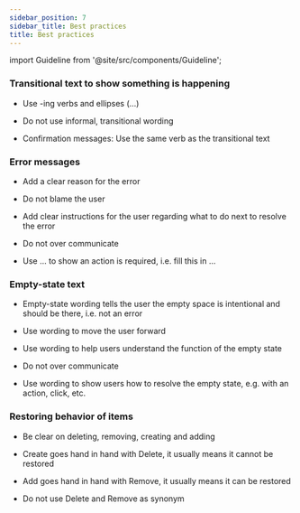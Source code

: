 ```yaml
---
sidebar_position: 7
sidebar_title: Best practices
title: Best practices
---
```


import Guideline from '@site/src/components/Guideline';


### Transitional text to show something is happening

- Use -ing verbs and ellipses (…)

- Do not use informal, transitional wording

- Confirmation messages: Use the same verb as the transitional text

<div class="d-flex flex-wrap">
<span class="m-2">
<Guideline do label='Updating user roles…'></Guideline>
<Guideline do={false} label='Getting ready…'></Guideline>
</span>

<span class="m-2">
<Guideline do label='Submitting log files…'></Guideline>
<Guideline do={false} label='Chopping fruit…'></Guideline>
</span>

<span class="m-2">
<Guideline do label='Saving project… > Project saved'></Guideline>
<Guideline do={false} label='Saving project… > Project uploaded'></Guideline>
</span>

<span class="m-2">
<Guideline do label='Training models… > Models trained'></Guideline>
<Guideline do={false} label='Training models… > Training done'></Guideline>
</span>

</div>

### Error messages

- Add a clear reason for the error

- Do not blame the user

- Add clear instructions for the user regarding what to do next to resolve the error

- Do not over communicate

- Use … to show an action is required, i.e. fill this in …

<div class="d-flex flex-wrap">
<span class="m-2">
<Guideline do label='System error: You’re offline. Check your connection and try again.'></Guideline>
<Guideline do label='File error: We cannot upload this file. Try uploading again.'></Guideline>
<Guideline do label='Permission error: To carry out this task, you need more permissions. Contact admin to change permissions. '></Guideline>
<Guideline do={false} label='What did you do!?'></Guideline>
<Guideline do={false} label='The email address you entered does not match the required format. Please enter your email address using the standard format.'></Guideline>
</span>
</div>

### Empty-state text

- Empty-state wording tells the user the empty space is intentional and should be there, i.e. not an error

- Use wording to move the user forward

- Use wording to help users understand the function of the empty state

- Do not over communicate

- Use wording to show users how to resolve the empty state, e.g. with an action, click, etc.

<div class="d-flex flex-wrap">
<span class="m-2">
<Guideline do label='Allocate users in User management.'></Guideline>
<Guideline do={false} label='No allocated users.'></Guideline>
</span>

<span class="m-2">
<Guideline do label='To show rows, select a project.'></Guideline>
<Guideline do={false} label='No rows to show.'></Guideline>
</span>

<span class="m-2">
<Guideline do label='To save a project, select Save in Project detail list.'></Guideline>
<Guideline do={false} label='No projects saved.'></Guideline>
</span>

</div>

### Restoring behavior of items

- Be clear on deleting, removing, creating and adding

- Create goes hand in hand with Delete, it usually means it cannot be restored

- Add goes hand in hand with Remove, it usually means it can be restored

- Do not use Delete and Remove as synonym

<div class="d-flex flex-wrap">
<span class="m-2">
<Guideline do label='Create a chart and delete a chart'></Guideline>
<Guideline do={false} label='Create a chart and remove it'></Guideline>
</span>

<span class="m-2">
<Guideline do label='Add a sensor to a chart and remove a sensor from chart'></Guideline>
<Guideline do={false} label='Add a sensor and delete the sensor'></Guideline>
</span>
</div>
